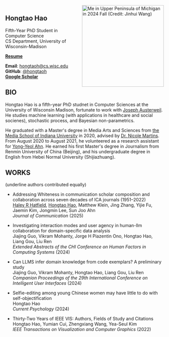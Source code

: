 ---
---

<img src="/media/hongtao_up_2024.png" alt="Me in Upper Peninsula of Michigan in 2024 Fall (Credit: Jinhui Wang)" width="260" style="float: right; margin: 0 0 1em 1em;" />

## Hongtao Hao 

Fifth-Year PhD Student in Computer Science \
CS Department, University of Wisconsin-Madison

**[Resume](/files/hongtao_hao_resume.pdf)**

**Email**: hongtaoh@cs.wisc.edu\
**GitHub**: [@hongtaoh](https://github.com/hongtaoh)\
**[Google Scholar](https://scholar.google.com/citations?user=VO6EfSzAAG0C&hl=en&oi=sra)**


## BIO

Hongtao Hao is a fifth-year PhD studnet in Computer Sciences at the University of Wisconsin Madison, fortunate to work with [Joseph Austerweil](https://psych.wisc.edu/staff/austerweil-joe/). He studies machine learning (with applications in healthcare and social socienes), stochastic process, and Bayesian non-parametrics. 

He graduated with a Master's degree in Media Arts and Sciences from [the Media School of Indiana University](https://mediaschool.indiana.edu/index.html) in 2020, advised by [Dr. Nicole Martins](https://mediaschool.indiana.edu/people/profile.html?p=nicomart). From August 2020 to August 2021, he volunteered as a research assistant for [Yong-Yeol Ahn](http://yongyeol.com/). He earned his first Master's degree in Journalism from Renmin University of China (Beijing), and his undergraduate degree in English from Hebei Normal University (Shijiazhuang).

## WORKS

(underline authors contributed equally)

- Addressing Whiteness in communication scholar composition and collaboration across seven decades of ICA journals (1951–2022)\
    <u>Haley R Hatfield</u>, <u>Hongtao Hao</u>, Matthew Klein, Jing Zhang, Yijie Fu, Jaemin Kim, Jongmin Lee, Sun Joo Ahn\
    *Journal of Communication* (2025)
- Investigating interaction modes and user agency in human-llm collaboration for domain-specific data analysis\
    Jiajing Guo, Vikram Mohanty, Jorge H Piazentin Ono, Hongtao Hao, Liang Gou, Liu Ren\
    *Extended Abstracts of the CHI Conference on Human Factors in Computing Systems* (2024)

- Can LLMS infer domain knowledge from code exemplars? A preliminary study\
    Jiajing Guo, Vikram Mohanty, Hongtao Hao, Liang Gou, Liu Ren\
    *Companion Proceedings of the 29th International Conference on Intelligent User Interfaces* (2024)

- Selfie-editing among young Chinese women may have little to do with self-objectification\
    Hongtao Hao\
    *Current Psychology* (2024)

- Thirty-Two Years of IEEE VIS: Authors, Fields of Study and Citations\
    Hongtao Hao, Yumian Cui, Zhengxiang Wang, Yea-Seul Kim\
    *IEEE Transactions on Visualization and Computer Graphics* (2022)




<!-- {{<figure src="/media/me_cali_2023_summer.png" caption="Me in Seven Miles, CA in 2023 Summer (Credit goes to Zhan)" width="340">}}  -->

<!-- This is Hongtao Hao. I graduated with a Master's degree in Media Arts and Sciences from [the Media School of Indiana University](https://mediaschool.indiana.edu/index.html) in 2020, advised by [Dr. Nicole Martins](https://mediaschool.indiana.edu/people/profile.html?p=nicomart). From August 2020 to August 2021, I volunteered as a research assistant for [YY](http://yongyeol.com/). I earned my first Master's degree in Journalism from Renmin University of China, Beijing. I am now a fifth-year PhD student in Computer Sciences at the University of Wisconsin-Madison, fortunate to work with [Joseph Austerweil](https://psych.wisc.edu/staff/austerweil-joe/). -->

<!-- I worked with Professor [Yea-Seul Kim](https://pages.cs.wisc.edu/~yeaseulkim/) in the first year. I am now doing research with [Michael Gleicher](https://gleicher.sites.cs.wisc.edu/). -->
  
<!-- [Resume](/files/hongtao_hao_resume.pdf) -->

<!-- 这是郝鸿涛的个人主页。2016 年从河北师范大学英语翻译专业毕业后，我到中国人民大学读硕士（国际新闻班），随后在美国印第安纳大学媒体学院[读第二个硕士](/cn/2021/06/15/2y/)，于 2020 年 5 月毕业。毕业后的一年帮[安用烈老师](http://yongyeol.com/)做了一些[杂活](https://yyahn.com/covid19-dashboard/)。目前在威斯康星计算机学院读博。最骄傲的一件事是在 2015 年第一届"外研社杯”全国英语阅读大赛中[获奖](/cn/2020/01/06/fltrp-reading-contest/)。最难忘的一次经历是 [2017 年参加瑞士圣加仑论坛](/cn/2020/01/17/2017-st.gallen-memory/)。自律、喜静、极简。 -->


